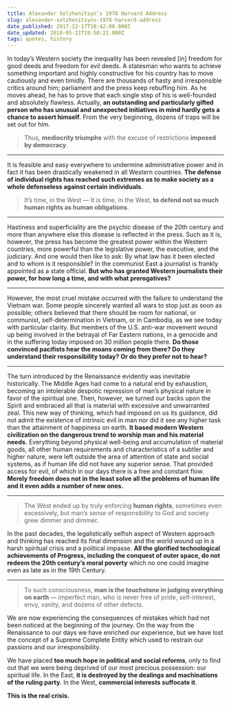 ```yaml
---
title: Alexander Solzhenitsyn’s 1978 Harvard Address
slug: alexander-solzhenitsyns-1978-harvard-address
date_published: 2017-12-17T18:42:00.000Z
date_updated: 2018-05-21T19:50:22.000Z
tags: quotes, history
---
```


In today’s Western society the inequality has been revealed [in] freedom for good deeds and freedom for evil deeds. A statesman who wants to achieve something important and highly constructive for his country has to move cautiously and even timidly. There are thousands of hasty and irresponsible critics around him; parliament and the press keep rebuffing him. As he moves ahead, he has to prove that each single step of his is well-founded and absolutely flawless. Actually, **an outstanding and particularly gifted person who has unusual and unexpected initiatives in mind hardly gets a chance to assert himself**. From the very beginning, dozens of traps will be set out for him.

> Thus, **mediocrity triumphs** with the excuse of restrictions **imposed by democracy**.

---

It is feasible and easy everywhere to undermine administrative power and in fact it has been drastically weakened in all Western countries. **The defense of individual rights has reached such extremes as to make society as a whole defenseless against certain individuals**.

> It’s time, in the West — It is time, in the West, **to defend not so much human rights as human obligations**.

---

Hastiness and superficiality are the psychic disease of the 20th century and more than anywhere else this disease is reflected in the press. Such as it is, however, the press has become the greatest power within the Western countries, more powerful than the legislative power, the executive, and the judiciary. And one would then like to ask: By what law has it been elected and to whom is it responsible? In the communist East a journalist is frankly appointed as a state official. **But who has granted Western journalists their power, for how long a time, and with what prerogatives?**

---

However, the most cruel mistake occurred with the failure to understand the Vietnam war. Some people sincerely wanted all wars to stop just as soon as possible; others believed that there should be room for national, or communist, self-determination in Vietnam, or in Cambodia, as we see today with particular clarity. But members of the U.S. anti-war movement wound up being involved in the betrayal of Far Eastern nations, in a genocide and in the suffering today imposed on 30 million people there. **Do those convinced pacifists hear the moans coming from there? Do they understand their responsibility today? Or do they prefer not to hear?**

---

The turn introduced by the Renaissance evidently was inevitable historically. The Middle Ages had come to a natural end by exhaustion, becoming an intolerable despotic repression of man’s physical nature in favor of the spiritual one. Then, however, we turned our backs upon the Spirit and embraced all that is material with excessive and unwarranted zeal. This new way of thinking, which had imposed on us its guidance, did not admit the existence of intrinsic evil in man nor did it see any higher task than the attainment of happiness on earth. **It based modern Western civilization on the dangerous trend to worship man and his material needs.** Everything beyond physical well-being and accumulation of material goods, all other human requirements and characteristics of a subtler and higher nature, were left outside the area of attention of state and social systems, as if human life did not have any superior sense. That provided access for evil, of which in our days there is a free and constant flow. **Merely freedom does not in the least solve all the problems of human life and it even adds a number of new ones.**

---

> The West ended up by truly enforcing **human rights**, sometimes even excessively, but man’s sense of responsibility to God and society grew dimmer and dimmer.

In the past decades, the legalistically selfish aspect of Western approach and thinking has reached its final dimension and the world wound up in a harsh spiritual crisis and a political impasse. **All the glorified technological achievements of Progress, including the conquest of outer space, do not redeem the 20th century’s moral poverty** which no one could imagine even as late as in the 19th Century.

---

> To such consciousness, **man is the touchstone in judging everything on earth** — imperfect man, who is never free of pride, self-interest, envy, vanity, and dozens of other defects.

We are now experiencing the consequences of mistakes which had not been noticed at the beginning of the journey. On the way from the Renaissance to our days we have enriched our experience, but we have lost the concept of a Supreme Complete Entity which used to restrain our passions and our irresponsibility.

We have placed **too much hope in political and social reforms**, only to find out that we were being deprived of our most precious possession: our spiritual life. In the East, **it is destroyed by the dealings and machinations of the ruling party**. In the West, **commercial interests suffocate it**.

**This is the real crisis.**

